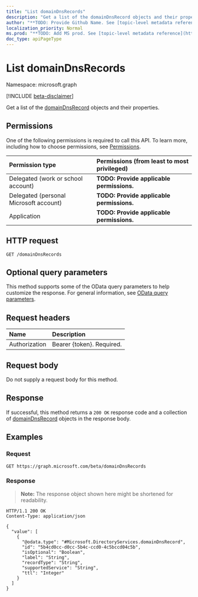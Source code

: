 ```yaml
---
title: "List domainDnsRecords"
description: "Get a list of the domainDnsRecord objects and their properties."
author: "**TODO: Provide Github Name. See [topic-level metadata reference](https://msgo.azurewebsites.net/add/document/guidelines/metadata.html#topic-level-metadata)**"
localization_priority: Normal
ms.prod: "**TODO: Add MS prod. See [topic-level metadata reference](https://msgo.azurewebsites.net/add/document/guidelines/metadata.html#topic-level-metadata)**"
doc_type: apiPageType
---
```


# List domainDnsRecords
Namespace: microsoft.graph

[!INCLUDE [beta-disclaimer](../../includes/beta-disclaimer.md)]

Get a list of the [domainDnsRecord](../resources/domaindnsrecord.md) objects and their properties.

## Permissions
One of the following permissions is required to call this API. To learn more, including how to choose permissions, see [Permissions](/graph/permissions-reference).

|Permission type|Permissions (from least to most privileged)|
|:---|:---|
|Delegated (work or school account)|**TODO: Provide applicable permissions.**|
|Delegated (personal Microsoft account)|**TODO: Provide applicable permissions.**|
|Application|**TODO: Provide applicable permissions.**|

## HTTP request

<!-- {
  "blockType": "ignored"
}
-->
``` http
GET /domainDnsRecords
```

## Optional query parameters
This method supports some of the OData query parameters to help customize the response. For general information, see [OData query parameters](/graph/query-parameters).

## Request headers
|Name|Description|
|:---|:---|
|Authorization|Bearer {token}. Required.|

## Request body
Do not supply a request body for this method.

## Response

If successful, this method returns a `200 OK` response code and a collection of [domainDnsRecord](../resources/domaindnsrecord.md) objects in the response body.

## Examples

### Request
<!-- {
  "blockType": "request",
  "name": "list_domaindnsrecord"
}
-->
``` http
GET https://graph.microsoft.com/beta/domainDnsRecords
```


### Response
>**Note:** The response object shown here might be shortened for readability.
<!-- {
  "blockType": "response",
  "truncated": true,
  "@odata.type": "Collection(Microsoft.DirectoryServices.domainDnsRecord)"
}
-->
``` http
HTTP/1.1 200 OK
Content-Type: application/json

{
  "value": [
    {
      "@odata.type": "#Microsoft.DirectoryServices.domainDnsRecord",
      "id": "5b4cd0cc-d0cc-5b4c-ccd0-4c5bccd04c5b",
      "isOptional": "Boolean",
      "label": "String",
      "recordType": "String",
      "supportedService": "String",
      "ttl": "Integer"
    }
  ]
}
```

